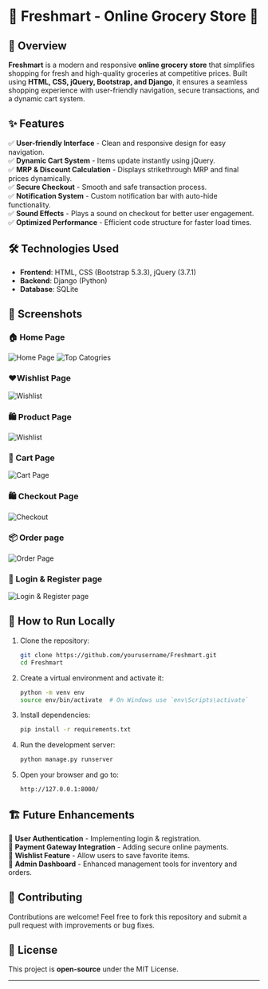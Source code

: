 # 🌿 Freshmart - Online Grocery Store 🛒

## 🚀 Overview

**Freshmart** is a modern and responsive **online grocery store** that simplifies shopping for fresh and high-quality groceries at competitive prices. Built using **HTML, CSS, jQuery, Bootstrap, and Django**, it ensures a seamless shopping experience with user-friendly navigation, secure transactions, and a dynamic cart system.

## ✨ Features

✅ **User-friendly Interface** - Clean and responsive design for easy navigation.  
✅ **Dynamic Cart System** - Items update instantly using jQuery.  
✅ **MRP & Discount Calculation** - Displays strikethrough MRP and final prices dynamically.  
✅ **Secure Checkout** - Smooth and safe transaction process.  
✅ **Notification System** - Custom notification bar with auto-hide functionality.  
✅ **Sound Effects** - Plays a sound on checkout for better user engagement.  
✅ **Optimized Performance** - Efficient code structure for faster load times.  

## 🛠️ Technologies Used

- **Frontend**: HTML, CSS (Bootstrap 5.3.3), jQuery (3.7.1)
- **Backend**: Django (Python)
- **Database**: SQLite

## 📸 Screenshots

### 🏠 Home Page
![Home Page](https://github.com/user-attachments/assets/3834940a-094e-42d6-8980-8c6b2e40e136)
![Top Catogries](https://github.com/user-attachments/assets/17efdcdb-f305-4726-9e62-2272fe0d3ecd)

### ❤️Wishlist Page
![Wishlist](https://github.com/user-attachments/assets/a6537e7c-1870-4e83-a30f-eeb5ce5430ce)


### 🛍️ Product Page
![Wishlist](https://github.com/user-attachments/assets/a6537e7c-1870-4e83-a30f-eeb5ce5430ce)

### 🛒 Cart Page
![Cart Page](https://github.com/user-attachments/assets/0bd4ddda-cdbf-4f60-8e9b-562fc174fb47)

### 🛍️ Checkout Page
![Checkout](https://github.com/user-attachments/assets/acc1ca5f-c648-4681-9cc3-2fa0f67fe15e)

### 📦 Order page
![Order Page](https://github.com/user-attachments/assets/39494255-3c89-482d-b6b7-d26386a8d763)

### 🔐 Login & Register page
![Login & Register  page](https://github.com/user-attachments/assets/d15e61bb-95ed-47ea-b84b-1ae53ce2b28b)


## 🎯 How to Run Locally

1. Clone the repository:
   ```bash
   git clone https://github.com/yourusername/Freshmart.git
   cd Freshmart
2. Create a virtual environment and activate it:
   ```bash
   python -m venv env
   source env/bin/activate  # On Windows use `env\Scripts\activate`
3. Install dependencies:
   ```bash
   pip install -r requirements.txt
4. Run the development server:
   ```bash
   python manage.py runserver
6. Open your browser and go to:
   ```bash
   http://127.0.0.1:8000/

## 🏗️ Future Enhancements

🔹 **User Authentication** - Implementing login & registration.  
🔹 **Payment Gateway Integration** - Adding secure online payments.  
🔹 **Wishlist Feature** - Allow users to save favorite items.  
🔹 **Admin Dashboard** - Enhanced management tools for inventory and orders.  

## 🤝 Contributing

Contributions are welcome! Feel free to fork this repository and submit a pull request with improvements or bug fixes.

## 📜 License

This project is **open-source** under the MIT License.

---
